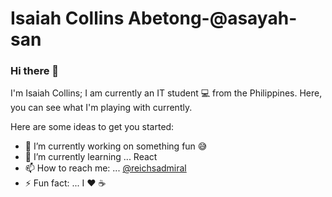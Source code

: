 # Isaiah Collins Abetong-@asayah-san

### Hi there 👋 
I'm Isaiah Collins; I am currently an IT student 💻 from the Philippines. Here, you can see what I'm  playing with currently.  


Here are some ideas to get you started:

- 🔭 I’m currently working on something fun 😅
- 🌱 I’m currently learning ... React
- 📫 How to reach me: ... [@reichsadmiral](https://twitter.com/reichsadmiral)
- ⚡ Fun fact: ... I ♥ ☕

